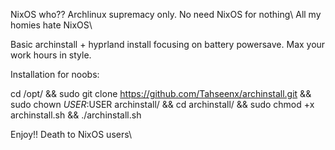 NixOS who??
Archlinux supremacy only. No need NixOS for nothing\\
All my homies hate NixOS\\

Basic archinstall + hyprland install focusing on battery powersave. Max your work hours in style.

Installation for noobs:

cd /opt/ && sudo git clone https://github.com/Tahseenx/archinstall.git && sudo chown $USER:$USER archinstall/ && cd archinstall/ && sudo chmod +x archinstall.sh && ./archinstall.sh

Enjoy!!
Death to NixOS users\\
